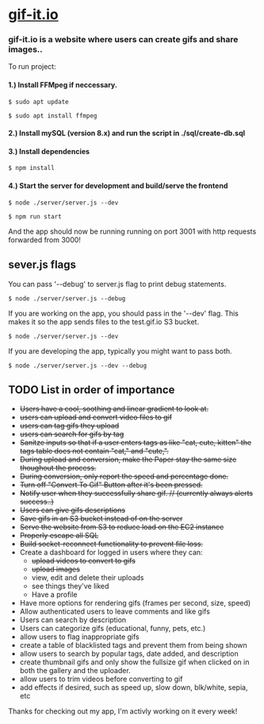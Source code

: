 # [gif-it.io](https://gif-it.io "Free + Easy Gif Conversion")

### gif-it.io is a website where users can create gifs and share images..

To run project:

#### 1.) Install FFMpeg if neccessary. 

```$ sudo apt update```

```$ sudo apt install ffmpeg```

#### 2.) Install mySQL (version 8.x) and run the script in ./sql/create-db.sql

#### 3.) Install dependencies

```$ npm install```

#### 4.) Start the server for development and build/serve the frontend

```$ node ./server/server.js --dev```

```$ npm run start```

And the app should now be running running on port 3001 with http requests forwarded from 3000!

## sever.js flags

You can pass '--debug' to server.js flag to print debug statements.

```$ node ./server/server.js --debug```

If you are working on the app, you should pass in the '--dev' flag. This makes it so the app sends files to the test.gif.io S3 bucket.

```$ node ./server/server.js --dev```

If you are developing the app, typically you might want to pass both.

```$ node ./server/server.js --dev --debug```


## TODO List in order of importance
- ~~Users have a cool, soothing and linear gradient to look at.~~
- ~~users can upload and convert video files to gif~~
- ~~users can tag gifs they upload~~
- ~~users can search for gifs by tag~~
- ~~Sanitze inputs so that if a user enters tags as like "cat, cute, kitten" the tags table does not contain "cat," and "cute,".~~
- ~~During upload and conversion, make the Paper stay the same size thoughout the process.~~
- ~~During conversion, only report the speed and percentage done.~~
- ~~Turn off "Convert To Gif" Button after it's been pressed.~~
- ~~Notify user when they successfully share gif. // (currently always alerts success..)~~
- ~~Users can give gifs descriptions~~
- ~~Save gifs in an S3 bucket instead of on the server~~
- ~~Serve the website from S3 to reduce load on the EC2 instance~~
- ~~Properly escape all SQL~~
- ~~Build socket-reconnect functionality to prevent file loss.~~
- Create a dashboard for logged in users where they can:
  - ~~upload videos to convert to gifs~~
  - ~~upload images~~
  - view, edit and delete their uploads
  - see things they've liked
  - Have a profile
- Have more options for rendering gifs (frames per second, size, speed)  
- Allow authenticated users to leave comments and like gifs
- Users can search by description
- Users can categorize gifs (educational, funny, pets, etc.)
- allow users to flag inappropriate gifs
- create a table of blacklisted tags and prevent them from being shown
- allow users to search by popular tags, date added, and description
- create thumbnail gifs and only show the fullsize gif when clicked on in both the gallery and the uploader.
- allow users to trim videos before converting to gif
- add effects if desired, such as speed up, slow down, blk/white, sepia, etc

Thanks for checking out my app, I'm activly working on it every week!


